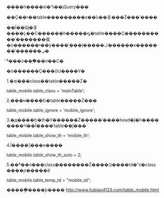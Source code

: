 ����һ����ѿ�Դ��jQuery���

��Ҫ��ʵ��table������ֻ���ƶ��ն��豸���Ż���ʾ����

��Ϊ��Щ�豸����Ļ��С������һ�����ȵ�table����Ҫ����������ʾ���ܲ����㣬
�ò������ʵ��ÿ����ʾָ���ļ�����ݣ������к�������ʾ������ݡ�

ͬʱ���ò��֧�ֿ��п��С�


�ò������Ҫ���õĲ����У�

1.�ɶ�ָ��class��table�����Ż�

table_mobile.table_class = 'mainTable';

2.ָ���ɴ����Ե�table�����Ż���

table_mobile.table_ignore = 'mobile_ignore';

3.�д����Ե�th�У������Ż�����ʾ��ֻ��head�ĵ�һ��������Ч��Ĭ����ʾtable��ǰ���

table_mobile.table_show_th = 'mobile_th';

4.Ĭ����ʾǰ���е����

table_mobile.table_show_th_auto = 2;

5.��ʱ��ӵ���classֵ��������Ż����Զ����td�ʺϵ�classֵ����ɲ�����ᣩ

table_mobile.table_temp_td = "mobile_td";


</table>

�����ַ����ϸ����
http://www.liubiao4123.com/table_mobile.html
